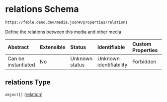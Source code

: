 # relations Schema

```txt
https://fable.deno.dev/media.json#/properties/relations
```

Define the relations between this media and other media

| Abstract            | Extensible | Status         | Identifiable            | Custom Properties | Additional Properties | Access Restrictions | Defined In                                               |
| :------------------ | :--------- | :------------- | :---------------------- | :---------------- | :-------------------- | :------------------ | :------------------------------------------------------- |
| Can be instantiated | No         | Unknown status | Unknown identifiability | Forbidden         | Allowed               | none                | [media.json\*](../out/media.json "open original schema") |

## relations Type

`object[]` ([relation](media-properties-relations-relation.md))
